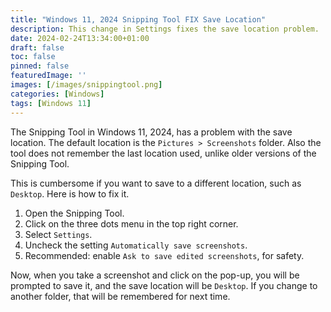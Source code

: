 ```yaml
---
title: "Windows 11, 2024 Snipping Tool FIX Save Location"
description: This change in Settings fixes the save location problem. 
date: 2024-02-24T13:34:00+01:00
draft: false
toc: false
pinned: false
featuredImage: ''
images: [/images/snippingtool.png]
categories: [Windows]
tags: [Windows 11]
---
```


The Snipping Tool in Windows 11, 2024, has a problem with the save location.  The default location is the `Pictures > Screenshots` folder.  Also the tool does not remember the last location used, unlike older versions of the Snipping Tool.

This is cumbersome if you want to save to a different location, such as `Desktop`.  Here is how to fix it.

<!--more-->

1. Open the Snipping Tool.
2. Click on the three dots menu in the top right corner.
3. Select `Settings`.
4. Uncheck the setting `Automatically save screenshots`.
5. Recommended: enable `Ask to save edited screenshots`, for safety.

Now, when you take a screenshot and click on the pop-up, you will be prompted to save it, and the save location will be `Desktop`.  If you change to another folder, that will be remembered for next time.